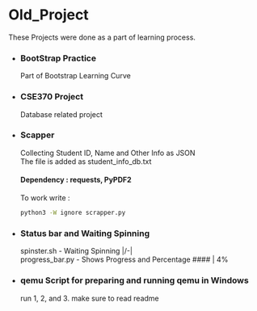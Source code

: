 # Old_Project
These Projects were done as a part of learning process.

* ### BootStrap Practice
    Part of Bootstrap Learning Curve
* ### CSE370 Project
    Database related project
* ### Scapper
    Collecting Student ID, Name and Other Info as JSON<br />
    The file is added as student_info_db.txt
    #### Dependency : requests, PyPDF2
    To work write :
    
    ```bash
    python3 -W ignore scrapper.py
    ```
* ### Status bar and Waiting Spinning
    spinster.sh - Waiting Spinning                      |/-\| <br />
    progress_bar.py - Shows Progress and Percentage     ####        | 4%
* ### qemu Script for preparing and running qemu in Windows
    run 1, 2, and 3.
    make sure to read readme
